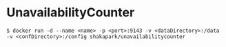 # UnavailabilityCounter

~~~ shell
$ docker run -d --name <name> -p <port>:9143 -v <dataDirectory>:/data -v <confDirectory>:/config shakapark/unavailabilitycounter
~~~
